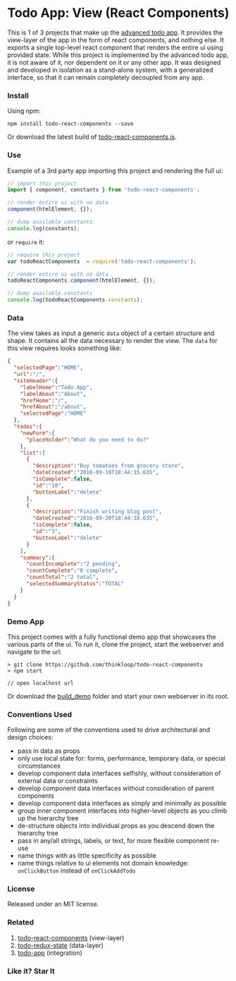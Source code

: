 # Todo App: View (React Components)

This is 1 of 3 projects that make up the [advanced todo app](https://github.com/thinkloop/todo-app). It provides the view-layer of the app in the form of react components, and nothing else. It exports a single top-level react component that renders the entire ui using provided state. While this project is implemented by the advanced todo app, it is not aware of it, nor dependent on it or any other app. It was designed and developed in isolation as a stand-alone system, with a generalized interface, so that it can remain completely decoupled from any app.

### Install
Using npm:

```
npm install todo-react-components --save
```

Or download the latest build of [todo-react-components.js](build/todo-react-components.js).

### Use
Example of a 3rd party app importing this project and rendering the full ui:

```javascript
// import this project
import { component, constants } from 'todo-react-components'; 

// render entire ui with no data
component(htmlElement, {});

// dump available constants
console.log(constants);
```

or `require` it:

```javascript
// require this project
var todoReactComponents  = require('todo-react-components');

// render entire ui with no data
todoReactComponents.component(htmlElement, {});

// dump available constants
console.log(todoReactComponents.constants); 
```

### Data
The view takes as input a generic `data` object of a certain structure and shape. It contains all the data necessary to render the view. The `data` for this view requires looks something like:

```json
{  
  "selectedPage":"HOME",
  "url":"/",
  "siteHeader":{  
    "labelHome":"Todo App",
    "labelAbout":"About",
    "hrefHome":"/",
    "hrefAbout":"/about",
    "selectedPage":"HOME"
  },
  "todos":{  
    "newForm":{  
      "placeholder":"What do you need to do?"
    },
    "list":[  
      {  
        "description":"Buy tomatoes from grocery store",
        "dateCreated":"2016-09-19T18:44:15.635",
        "isComplete":false,
        "id":"10",
        "buttonLabel":"delete"
      },
      {  
        "description":"Finish writing blog post",
        "dateCreated":"2016-09-20T18:44:18.635",
        "isComplete":false,
        "id":"3",
        "buttonLabel":"delete"
      }
    ],
    "summary":{  
      "countIncomplete":"2 pending",
      "countComplete":"0 complete",
      "countTotal":"2 total",
      "selectedSummaryStatus":"TOTAL"
    }
  }
}
```

### Demo App

This project comes with a fully functional demo app that showcases the various parts of the ui. To run it, clone the project, start the webserver and navigate to the url:

```
> git clone https://github.com/thinkloop/todo-react-components
> npm start

// open localhost url
```
Or download the [build_demo](build_demo) folder and start your own webserver in its root.

### Conventions Used
Following are some of the conventions used to drive architectural and design choices:
- pass in data as props
- only use local state for: forms, performance, temporary data, or special circumstances
- develop component data interfaces selfishly, without consideration of external data or constraints
- develop component data interfaces without consideration of parent components
- develop component data interfaces as simply and minimally as possible
- group inner component interfaces into higher-level objects as you climb up the hierarchy tree
- de-structure objects into individual props as you descend down the hierarchy tree
- pass in any/all strings, labels, or text, for more flexible component re-use
- name things with as little specificity as possible
- name things relative to ui elements not domain knowledge: `onClickButton` instead of `onClickAddTodo`

### License

Released under an MIT license.

### Related
1. [todo-react-components](https://github.com/thinkloop/todo-react-components) (view-layer)
2. [todo-redux-state](https://github.com/thinkloop/todo-redux-state) (data-layer)
3. [todo-app](https://github.com/thinkloop/todo-app) (integration)

### Like it? Star It
